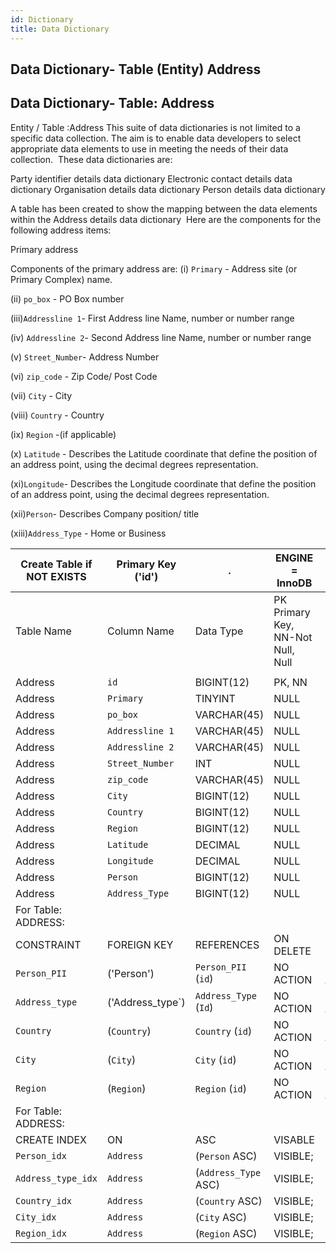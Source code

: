 ```yaml
---
id: Dictionary
title: Data Dictionary
---
```


## Data Dictionary- Table (Entity) Address
		

## Data Dictionary- Table: Address
Entity / Table :Address
This suite of data dictionaries is not limited to a specific data collection. The aim is to enable data developers to select appropriate data elements to use in meeting the needs of their data collection. 
These data dictionaries are:

Party identifier details data dictionary
Electronic contact details data dictionary
Organisation details data dictionary
Person details data dictionary

A table has been created to show the mapping between the data elements within the Address details data dictionary 
Here are the components for the following address items:

Primary address

Components of the primary address are:
(i) `Primary` - Address site (or Primary Complex) name.

(ii) `po_box` - PO Box number

(iii)`Addressline 1`- First Address line Name, number or number range

(iv) `Addressline 2`- Second Address line Name, number or number range

(v) `Street_Number`- Address Number

(vi) `zip_code` - Zip Code/ Post Code

(vii) `City` - City

(viii) `Country` - Country

(ix) `Region` -(if applicable)

(x) `Latitude` - Describes the Latitude coordinate that define the position of an address point, using the decimal degrees representation.

(xi)`Longitude`- Describes the Longitude coordinate that define the position of an address point, using the decimal degrees representation.

(xii)`Person`- Describes Company position/ title

(xiii)`Address_Type` - Home or Business
 
		

| Create Table if NOT EXISTS| Primary Key ('id')|.|ENGINE = InnoDB|.|
|---|---|---|---|---|
|Table Name | Column Name| Data Type|PK Primary Key, NN-Not Null, Null|.|
||
| Address|`id` |BIGINT(12)| PK, NN|.|
| Address|`Primary`| TINYINT |NULL|.|
| Address|`po_box`| VARCHAR(45)| NULL|.|
| Address|`Addressline 1` |VARCHAR(45)| NULL|.|
| Address|`Addressline 2` |VARCHAR(45)| NULL|.|
| Address|`Street_Number`| INT| NULL|.|
| Address|`zip_code`| VARCHAR(45)| NULL|.|
| Address|`City` |BIGINT(12) |NULL|.|
| Address|`Country`| BIGINT(12)| NULL|.|
| Address|`Region` |BIGINT(12)| NULL|.|
| Address|`Latitude`| DECIMAL| NULL|.|
| Address|`Longitude`| DECIMAL |NULL|.|
| Address|`Person` |BIGINT(12)| NULL|.|
| Address|`Address_Type`| BIGINT(12)| NULL|.|
|For Table: ADDRESS:|
|CONSTRAINT|FOREIGN KEY|REFERENCES |ON DELETE|ON UPDATE|
|`Person_PII`|('Person')|`Person_PII` (`id`)|NO ACTION| NO ACTION|
|`Address_type`|('Address_type`)| `Address_Type` (`Id`)|NO ACTION| NO ACTION|
|`Country`|(`Country`)|`Country` (`id`)|NO ACTION| NO ACTION|
|`City`|(`City`)|`City` (`id`)|NO ACTION| NO ACTION|
|`Region`|(`Region`)|`Region` (`id`)|NO ACTION| NO ACTION|
|For Table: ADDRESS:|
|CREATE INDEX|ON|ASC|VISABLE|.|
|`Person_idx`|`Address`|(`Person` ASC)|VISIBLE;|.|
|`Address_type_idx`|`Address`|(`Address_Type` ASC)|VISIBLE;|.|
|`Country_idx`|`Address` |(`Country` ASC)|VISIBLE;|.|
|`City_idx`|`Address`|(`City` ASC)|VISIBLE;|.|
|`Region_idx`|`Address`|(`Region` ASC)|VISIBLE;|.|
